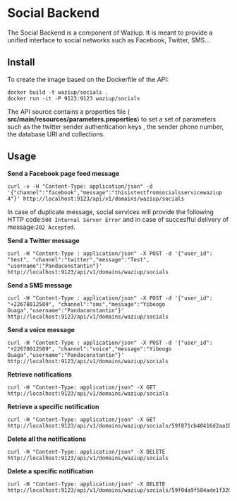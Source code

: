 
Social Backend
==============

The Social Backend is a component of Waziup.
It is meant to provide a unified interface to social networks such as Facebook, Twitter, SMS...

Install
-------

To create the image based on the Dockerfile of the API:

```
docker build -t waziup/socials .
docker run -it -P 9123:9123 waziup/socials
```

The API source contains a properties file ( **src/main/resources/parameters.properties**) to set a set of parameters such as the twitter sender authentication keys ,  the sender phone number, the database URI and collections.

Usage
-----

**Send a Facebook page feed message**

```
curl -v -H "Content-Type: application/json" -d '{"channel":"facebook","message":"thisistestfromsocialsservicewaziup 4"}' http://localhost:9123/api/v1/domains/waziup/socials
```

In case of duplicate message, social services will provide the following HTTP code:`500 Internal Server Error` and in case of succesfful delivery of message:`202 Accepted`.
 
**Send a Twitter message**

```
curl -H "Content-Type : application/json" -X POST -d '{"user_id": "test", "channel":"twitter","message":"Test", "username":"Pandaconstantin"}' http://localhost:9123/api/v1/domains/waziup/socials
```


**Send a SMS message**

```
curl -H "Content-Type : application/json" -X POST -d '{"user_id": "+22678012589", "channel":"sms","message":"Yibeogo Ouaga","username":"Pandaconstantin"}'  http://localhost:9123/api/v1/domains/waziup/socials
```


**Send a voice message**

```
curl -H "Content-Type : application/json" -X POST -d '{"user_id": "+22678012589", "channel":"voice","message":"Yibeogo Ouaga","username":"Pandaconstantin"}' http://localhost:9123/api/v1/domains/waziup/socials
```

**Retrieve notifications**

```
curl -H "Content-Type: application/json" -X GET http://localhost:9123/api/v1/domains/waziup/socials
```

**Retrieve a specific notification**

```
curl -H "Content-Type: application/json" -X GET http://localhost:9123/api/v1/domains/waziup/socials/59f871cb40416d2aa1b80cac
```

**Delete all the notifications**

```
curl -H "Content-Type: application/json" -X DELETE http://localhost:9123/api/v1/domains/waziup/socials
```

**Delete a specific notification**

```
curl -H "Content-Type: application/json" -X DELETE http://localhost:9123/api/v1/domains/waziup/socials/59f0da9f584ade1f320c8d4a
```

